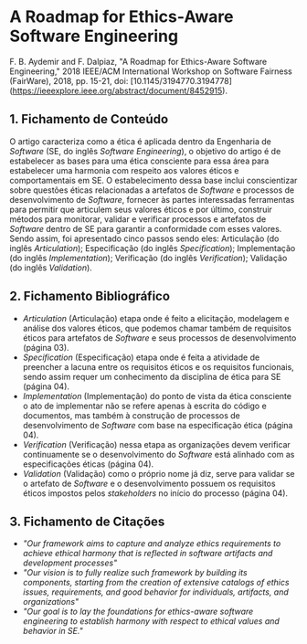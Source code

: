 # A Roadmap for Ethics-Aware Software Engineering

F. B. Aydemir and F. Dalpiaz, "A Roadmap for Ethics-Aware Software Engineering," 2018 IEEE/ACM International Workshop on Software Fairness (FairWare), 2018, pp. 15-21, doi: [10.1145/3194770.3194778] (https://ieeexplore.ieee.org/abstract/document/8452915).

## 1. Fichamento de Conteúdo


O artigo caracteriza como a ética é aplicada dentro da Engenharia de *Software* (SE, do inglês *Software Engineering*), o objetivo do artigo é de estabelecer as bases para uma ética consciente para essa área para estabelecer uma harmonia com respeito aos valores éticos e comportamentais em SE. O estabelecimento dessa base inclui conscientizar sobre questões éticas relacionadas a artefatos de *Software* e processos de desenvolvimento de *Software*, fornecer às partes interessadas ferramentas para permitir que articulem seus valores éticos e por último, construir métodos para monitorar, validar e verificar processos e artefatos de *Software* dentro de SE para garantir a conformidade com esses valores. Sendo assim, foi apresentado cinco passos sendo eles: Articulação (do inglês *Articulation*); Especificação (do inglês *Specification*); Implementação (do inglês *Implementation*); Verificação (do inglês *Verification*); Validação (do inglês *Validation*).

## 2. Fichamento Bibliográfico 


* _Articulation_ (Articulação) etapa onde é feito a elicitação, modelagem e análise dos valores éticos, que podemos chamar também de requisitos éticos para artefatos de *Software* e seus processos de desenvolvimento (página 03).
* _Specification_ (Especificação) etapa onde é feita a atividade de preencher a lacuna entre os requisitos éticos e os requisitos funcionais, sendo assim requer um conhecimento da disciplina de ética para SE (página 04).
* _Implementation_ (Implementação) do ponto de vista da ética consciente o ato de implementar não se refere apenas à escrita do código e documentos, mas também à construção de processos de desenvolvimento de *Software* com base na especificação ética (página 04).
* _Verification_ (Verificação) nessa etapa as organizações devem verificar continuamente se o desenvolvimento do *Software* está alinhado com as especificações éticas (página 04).
* _Validation_ (Validação) como o próprio nome já diz, serve para validar se o artefato de *Software* e o desenvolvimento possuem os requisitos éticos impostos pelos *stakeholders* no início do processo (página 04).

## 3. Fichamento de Citações 


* _"Our framework aims to capture and analyze ethics requirements to achieve ethical harmony that is reflected in software artifacts and development processes"_
* _"Our vision is to fully realize such framework by building its components, starting from the creation of extensive catalogs of ethics issues, requirements, and good behavior for individuals, artifacts, and organizations"_
* _"Our goal is to lay the foundations for ethics-aware software engineering to establish harmony with respect to ethical values and behavior in SE."_
